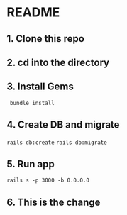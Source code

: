 # README

## 1. Clone this repo

## 2. cd into the directory

## 3. Install Gems
` bundle install`

## 4. Create DB and migrate
`rails db:create`
`rails db:migrate`

## 5. Run app
`rails s -p 3000 -b 0.0.0.0`
## 6. This is the change
